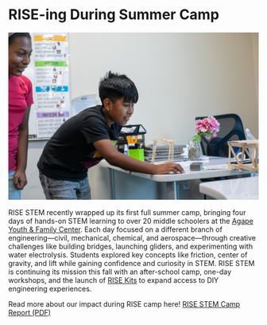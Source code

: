 # RISE-ing During Summer Camp

![RISE Camp](https://raw.githubusercontent.com/risestem/rise/main/public/team_watching_excitedely.jpeg)

RISE STEM recently wrapped up its first full summer camp, bringing four days of hands-on STEM learning to over 20 middle 
schoolers at the [Agape Youth & Family Center](https://agapeatlanta.org/). Each day focused on a different branch of engineering—civil, mechanical, 
chemical, and aerospace—through creative challenges like building bridges, launching gliders, and experimenting with 
water electrolysis. Students explored key concepts like friction, center of gravity, and lift while gaining confidence 
and curiosity in STEM. RISE STEM is continuing its mission this fall with an after-school camp, one-day workshops, and
the launch of [RISE Kits](https://github.com/risestem/stem-kits) to expand access to DIY engineering experiences.

Read more about our impact during RISE camp here! [RISE STEM Camp Report (PDF)](https://github.com/risestem/rise/raw/main/public/RISE%20STEM%20Camp%20Report.pdf)
